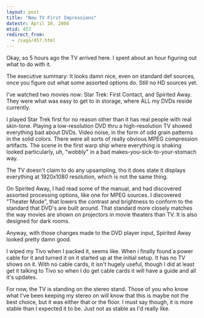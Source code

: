```yaml
---
layout: post
title: "New TV First Impressions"
datestr: April 10, 2008
mtid: 457
redirect_from:
  - /saga/457.html
---
```


Okay, so 5 hours ago the TV arrived here.  I spent about an hour figuring out what to do with it.

The executive summary: It looks damn nice, even on standard def sources, once you figure out what some assorted options do.  Still no HD sources yet.

I've watched two movies now: Star Trek: First Contact, and Spirited Away.  They were what was easy to get to in storage, where ALL my DVDs reside currently.

I played Star Trek first for no reason other than it has real people with real skin-tone.  Playing a low-resolution DVD thru a high-resolution TV showed everything bad about DVDs.  Video noise, in the form of odd grain patterns in the solid colors.  There were all sorts of really obvious MPEG compression artifacts.  The scene in the first warp ship where everything is shaking looked particularly, uh, "wobbly" in a bad makes-you-sick-to-your-stomach way.

The TV doesn't claim to do any upsampling, tho it does state it displays everything at 1920x1080 resolution, which is not the same thing.

On Spirited Away, I had read some of the manual, and had discovered assorted processing options, like one for MPEG sources.  I discovered "Theater Mode", that lowers the contrast and brightness to conform to the standard that DVD's are built around.  That standard more closely matches the way movies are shown on projectors in movie theaters than TV.  It is also designed for dark rooms.

Anyway, with those changes made to the DVD player input, Spirited Away looked pretty damn good.

I wiped my Tivo when I packed it, seems like.  When i finally found a power cable for it and turned it on it started up at the initial setup.  It has no TV shows on it.  With no cable cards, it isn't hugely useful, though I did at least get it talking to Tivo so when I do get cable cards it will have a guide and all it's updates.

For now, the TV is standing on the stereo stand.  Those of you who know what I've been keeping my stereo on will know that this is maybe not the best choice, but it was either that or the floor.  I must say though, it is more stable than I expected it to be.  Just not as stable as I'd really like.

